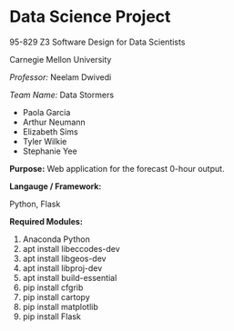 # Data Science Project

95-829 Z3 Software Design for Data Scientists

Carnegie Mellon University

*Professor:* Neelam Dwivedi

*Team Name:* Data Stormers

- Paola Garcia
- Arthur Neumann
- Elizabeth Sims
- Tyler Wilkie
- Stephanie Yee

**Purpose:**
Web application for the forecast 0-hour output.

**Langauge / Framework:**

Python, Flask

**Required Modules:**
1. Anaconda Python
2. apt install libeccodes-dev
3. apt install libgeos-dev
4. apt install libproj-dev
5. apt install build-essential
6. pip install cfgrib
7. pip install cartopy
8. pip install matplotlib
9. pip install Flask
